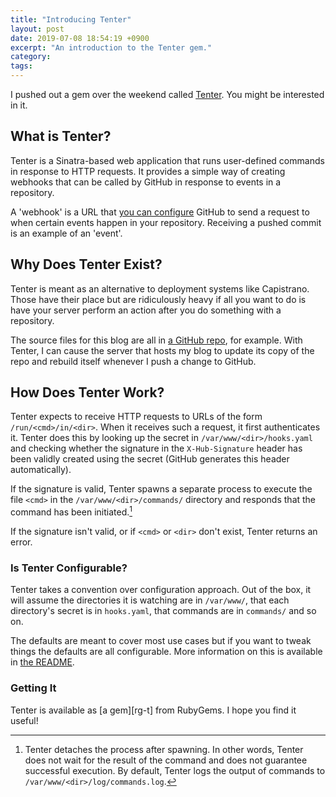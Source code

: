 ```yaml
---
title: "Introducing Tenter"
layout: post
date: 2019-07-08 18:54:19 +0900
excerpt: "An introduction to the Tenter gem."
category: 
tags: 
---
```


I pushed out a gem over the weekend called [Tenter][gh-t]. You might be interested in it.

[gh-t]: https://github.com/pyrmont/tenter

## What is Tenter?

Tenter is a Sinatra-based web application that runs user-defined commands in response to HTTP requests. It provides a simple way of creating webhooks that can be called by GitHub in response to events in a repository.

A 'webhook' is a URL that [you can configure][gh-help] GitHub to send a request to when certain events happen in your repository. Receiving a pushed commit is an example of an 'event'.

[gh-help]: https://help.github.com/en/articles/about-webhooks

## Why Does Tenter Exist?

Tenter is meant as an alternative to deployment systems like Capistrano. Those have their place but are ridiculously heavy if all you want to do is have your server perform an action after you do something with a repository.

The source files for this blog are all in [a GitHub repo][gh-repo], for example. With Tenter, I can cause the server that hosts my blog to update its copy of the repo and rebuild itself whenever I push a change to GitHub.

[gh-repo]: https://github.com/pyrmont/articles.inqk.net

## How Does Tenter Work?

Tenter expects to receive HTTP requests to URLs of the form `/run/<cmd>/in/<dir>`. When it receives such a request, it first authenticates it. Tenter does this by looking up the secret in `/var/www/<dir>/hooks.yaml` and checking whether the signature in the `X-Hub-Signature` header has been validly created using the secret (GitHub generates this header automatically).

If the signature is valid, Tenter spawns a separate process to execute the file `<cmd>` in the `/var/www/<dir>/commands/` directory and responds that the command has been initiated.[^1]

If the signature isn't valid, or if `<cmd>` or `<dir>` don't exist, Tenter returns an error.

### Is Tenter Configurable?

Tenter takes a convention over configuration approach. Out of the box, it will assume the directories it is watching are in `/var/www/`, that each directory's secret is in `hooks.yaml`, that commands are in `commands/` and so on.

The defaults are meant to cover most use cases but if you want to tweak things the defaults are all configurable. More information on this is available in [the README][README].

[README]: https://github.com/pyrmont/tenter/blob/master/README.md

### Getting It

Tenter is available as [a gem][rg-t] from RubyGems. I hope you find it useful!

[^1]: Tenter detaches the process after spawning. In other words, Tenter does not wait for the result of the command and does not guarantee successful execution. By default, Tenter logs the output of commands to `/var/www/<dir>/log/commands.log`.